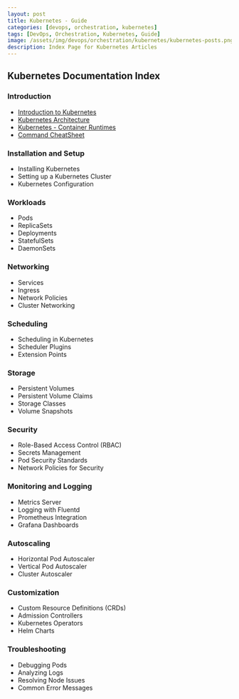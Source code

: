 ```yaml
---
layout: post
title: Kubernetes - Guide
categories: [devops, orchestration, kubernetes]
tags: [DevOps, Orchestration, Kubernetes, Guide]
image: /assets/img/devops/orchestration/kubernetes/kubernetes-posts.png
description: Index Page for Kubernetes Articles
---
```


## Kubernetes Documentation Index

### Introduction

- [Introduction to Kubernetes](/posts/devops/orchestration/kubernetes/kubernetes)
- [Kubernetes Architecture](/posts/devops/orchestration/kubernetes/kubernetes-architecture)
- [Kubernetes - Container Runtimes](/posts/devops/orchestration/kubernetes/kubernetes-container-runtimes)
- [Command CheatSheet](/posts/devops/orchestration/kubernetes/kubernetes-commands-cheatsheet)

### Installation and Setup

- Installing Kubernetes
- Setting up a Kubernetes Cluster
- Kubernetes Configuration

### Workloads

- Pods
- ReplicaSets
- Deployments
- StatefulSets
- DaemonSets

### Networking

- Services
- Ingress
- Network Policies
- Cluster Networking

### Scheduling

- Scheduling in Kubernetes
- Scheduler Plugins
- Extension Points

### Storage

- Persistent Volumes
- Persistent Volume Claims
- Storage Classes
- Volume Snapshots

### Security

- Role-Based Access Control (RBAC)
- Secrets Management
- Pod Security Standards
- Network Policies for Security

### Monitoring and Logging

- Metrics Server
- Logging with Fluentd
- Prometheus Integration
- Grafana Dashboards

### Autoscaling

- Horizontal Pod Autoscaler
- Vertical Pod Autoscaler
- Cluster Autoscaler

### Customization

- Custom Resource Definitions (CRDs)
- Admission Controllers
- Kubernetes Operators
- Helm Charts

### Troubleshooting

- Debugging Pods
- Analyzing Logs
- Resolving Node Issues
- Common Error Messages
